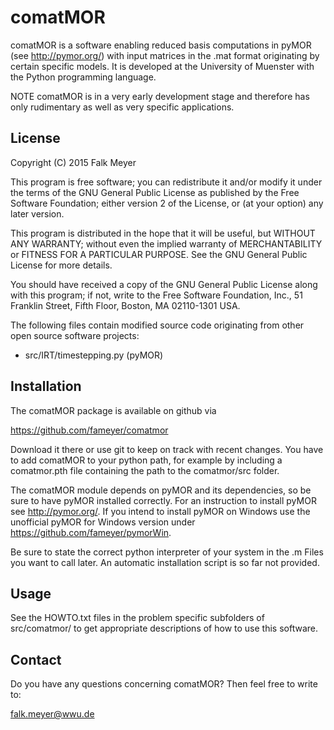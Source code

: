comatMOR
========

comatMOR is a software enabling reduced basis computations in pyMOR (see http://pymor.org/) with input matrices in the .mat format originating by certain specific models. It is developed at the University of Muenster with the Python programming language.

NOTE comatMOR is in a very early development stage and therefore has only rudimentary as well as very specific applications. 

License
-------

Copyright (C) 2015 Falk Meyer

This program is free software; you can redistribute it and/or modify
it under the terms of the GNU General Public License as published by
the Free Software Foundation; either version 2 of the License, or
(at your option) any later version.

This program is distributed in the hope that it will be useful,
but WITHOUT ANY WARRANTY; without even the implied warranty of
MERCHANTABILITY or FITNESS FOR A PARTICULAR PURPOSE.  See the
GNU General Public License for more details.

You should have received a copy of the GNU General Public License along
with this program; if not, write to the Free Software Foundation, Inc.,
51 Franklin Street, Fifth Floor, Boston, MA 02110-1301 USA.

The following files contain modified source code originating from other open source software projects:

- src/IRT/timestepping.py (pyMOR)

Installation
------------

The comatMOR package is available on github via

https://github.com/fameyer/comatmor

Download it there or use git to keep on track with recent changes. You have to add comatMOR to your python path, for example by including a comatmor.pth file containing the path to the comatmor/src folder.

The comatMOR module depends on pyMOR and its dependencies, so be sure to have pyMOR installed correctly. For an instruction to install pyMOR see http://pymor.org/. If you intend to install pyMOR on Windows use the unofficial pyMOR for Windows version under https://github.com/fameyer/pymorWin.  

Be sure to state the correct python interpreter of your system in the .m Files you want to call later. An automatic installation script is so far not provided.  

Usage
-----

See the HOWTO.txt files in the problem specific subfolders of src/comatmor/ to get appropriate descriptions of how to use this software.

Contact
-------

Do you have any questions concerning comatMOR? Then feel free to write to:

falk.meyer@wwu.de
